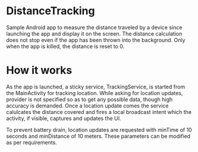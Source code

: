 # DistanceTracking
Sample Android app to measure the distance traveled by a device since launching the app and display it on the screen. The distance calculation does not stop even if the app has been thrown into the background. Only when the app is killed, the distance is reset to 0.

# How it works
As the app is launched, a sticky service, TrackingService, is started from the MainActivity for tracking location. While asking for location updates, provider is not specified so as to get any possible data, though high accuracy is demanded. Once a location update comes the service calulcates the distance covered and fires a local broadcast intent which the activity, if visible, captures and updates the UI.

To prevent battery drain, location updates are requested with minTime of 10 seconds and minDistance of 10 meters. These parameters can be modified as per requirements.
